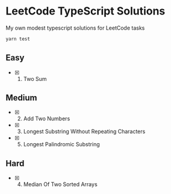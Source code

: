 # LeetCode TypeScript Solutions

My own modest typescript solutions for LeetCode tasks

```sh
yarn test
```

## Easy

- [x] 1.  Two Sum

## Medium

- [x] 2.  Add Two Numbers
- [x] 3.  Longest Substring Without Repeating Characters
- [x] 5.  Longest Palindromic Substring

## Hard

- [x] 4.  Median Of Two Sorted Arrays

